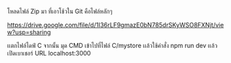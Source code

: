 โหลดไฟล์ Zip มา ที่เอาโช้วใน Git คือไฟล์หลักๆ

https://drive.google.com/file/d/1I36rLF9gmazE0bN785drSKyWSO8FXNjt/view?usp=sharing

เเตกไฟล์ไดฟ์ C จากนั้น มุด CMD เข้าไปที่ไฟล์ C/mystore 
เเล้วใช้คำสั่ง npm run dev เเล้วเปิดเบาเชอร์ URL localhost:3000
